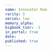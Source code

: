 ```yaml
---
name: Innovator Rom
rarity: 5
series: low
memory_alpha:
bigbook_tier: -1
in_portal: true
date:
published: true
---
```



